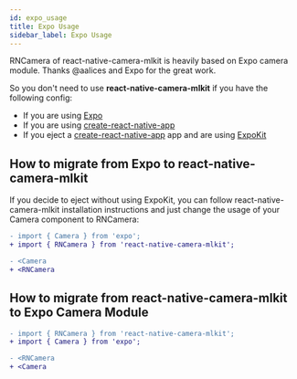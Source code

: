 ```yaml
---
id: expo_usage
title: Expo Usage
sidebar_label: Expo Usage
---
```


RNCamera of react-native-camera-mlkit is heavily based on Expo camera module. Thanks @aalices and Expo for the great work.

So you don't need to use **react-native-camera-mlkit** if you have the following config:

- If you are using [Expo](https://expo.io)
- If you are using [create-react-native-app](https://github.com/react-community/create-react-native-app)
- If you eject a [create-react-native-app](https://github.com/react-community/create-react-native-app) app and are using [ExpoKit](https://docs.expo.io/versions/latest/expokit/expokit)

## How to migrate from Expo to react-native-camera-mlkit

If you decide to eject without using ExpoKit, you can follow react-native-camera-mlkit installation instructions and just change the usage of your Camera component to RNCamera:

```diff
- import { Camera } from 'expo';
+ import { RNCamera } from 'react-native-camera-mlkit';

- <Camera
+ <RNCamera
```

## How to migrate from react-native-camera-mlkit to Expo Camera Module

```diff
- import { RNCamera } from 'react-native-camera-mlkit';
+ import { Camera } from 'expo';

- <RNCamera
+ <Camera
```
